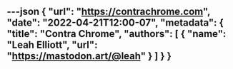 ---json
{
	"url": "https://contrachrome.com",
	"date": "2022-04-21T12:00-07",
	"metadata": {
		"title": "Contra Chrome",
		"authors": [
			{
				"name": "Leah Elliott",
				"url": "https://mastodon.art/@leah"
			}
		]
	}
}
---